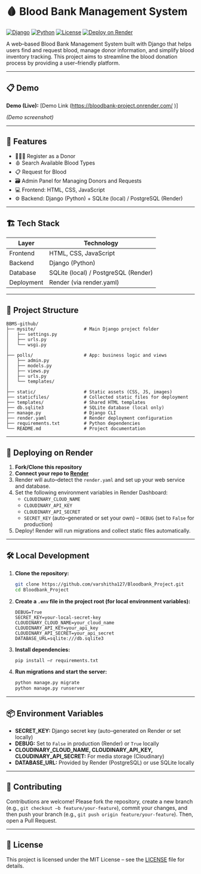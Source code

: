 ﻿# 🩸 Blood Bank Management System

[![Django](https://img.shields.io/badge/Django-3.2-brightgreen.svg)](https://www.djangoproject.com/)
[![Python](https://img.shields.io/badge/Python-3.9-blue.svg)](https://www.python.org/)
[![License](https://img.shields.io/badge/License-MIT-yellow.svg)](https://opensource.org/licenses/MIT)
[![Deploy on Render](https://img.shields.io/badge/Deploy%20on-Render-00AD9C)](https://render.com)

A web–based Blood Bank Management System built with Django that helps users find and request blood, manage donor information, and simplify blood inventory tracking. This project aims to streamline the blood donation process by providing a user–friendly platform.

---

## 📋 Demo

**Demo (Live):** [Demo Link (https://bloodbank-project.onrender.com/
)]

*(Demo screenshot)*
 










---

## 🚀 Features

- 🧑‍🤝‍🧑 Register as a Donor
- 🩸 Search Available Blood Types
- 📋 Request for Blood
- 🗃️ Admin Panel for Managing Donors and Requests
- 💻 Frontend: HTML, CSS, JavaScript
- ⚙️ Backend: Django (Python) + SQLite (local) / PostgreSQL (Render)

---

## 🏗️ Tech Stack

| Layer       | Technology        |
|-------------|-------------------|
| Frontend    | HTML, CSS, JavaScript |
| Backend     | Django (Python)   |
| Database    | SQLite (local) / PostgreSQL (Render) |
| Deployment  | Render (via render.yaml) |

---

## 📂 Project Structure

```
BBMS-github/
├── mysite/                  # Main Django project folder
│   ├── settings.py
│   ├── urls.py
│   └── wsgi.py
│
├── polls/                   # App: business logic and views
│   ├── admin.py
│   ├── models.py
│   ├── views.py
│   ├── urls.py
│   └── templates/
│
├── static/                  # Static assets (CSS, JS, images)
├── staticfiles/             # Collected static files for deployment
├── templates/               # Shared HTML templates
├── db.sqlite3               # SQLite database (local only)
├── manage.py                # Django CLI
├── render.yaml              # Render deployment configuration
├── requirements.txt         # Python dependencies
└── README.md                # Project documentation
```

---

## 🚀 Deploying on Render

1. **Fork/Clone this repository**
2. **Connect your repo to [Render](https://render.com/)**
3. Render will auto–detect the `render.yaml` and set up your web service and database.
4. Set the following environment variables in Render Dashboard:
    - `CLOUDINARY_CLOUD_NAME`
    - `CLOUDINARY_API_KEY`
    - `CLOUDINARY_API_SECRET`
    - `SECRET_KEY` (auto–generated or set your own)
    – `DEBUG` (set to `False` for production)
5. Deploy! Render will run migrations and collect static files automatically.

---

## 🛠️ Local Development

1. **Clone the repository:**
   ```bash
   git clone https://github.com/varshitha127/Bloodbank_Project.git
   cd Bloodbank_Project
   ```
2. **Create a `.env` file in the project root (for local environment variables):**
   ```env
   DEBUG=True
   SECRET_KEY=your-local-secret-key
   CLOUDINARY_CLOUD_NAME=your_cloud_name
   CLOUDINARY_API_KEY=your_api_key
   CLOUDINARY_API_SECRET=your_api_secret
   DATABASE_URL=sqlite:///db.sqlite3
   ```
3. **Install dependencies:**
   ```bash
   pip install –r requirements.txt
   ```
4. **Run migrations and start the server:**
   ```bash
   python manage.py migrate
   python manage.py runserver
   ```

---

## 📦 Environment Variables

- **SECRET_KEY:** Django secret key (auto–generated on Render or set locally)
- **DEBUG:** Set to `False` in production (Render) or `True` locally
- **CLOUDINARY_CLOUD_NAME, CLOUDINARY_API_KEY, CLOUDINARY_API_SECRET:** For media storage (Cloudinary)
- **DATABASE_URL:** Provided by Render (PostgreSQL) or use SQLite locally

---

## 🤝 Contributing

Contributions are welcome! Please fork the repository, create a new branch (e.g., `git checkout –b feature/your-feature`), commit your changes, and then push your branch (e.g., `git push origin feature/your-feature`). Then, open a Pull Request.

---

## 📄 License

This project is licensed under the MIT License – see the [LICENSE](LICENSE) file for details.



